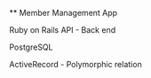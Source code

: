 ** Member Management App

Ruby on Rails API - Back end

PostgreSQL

ActiveRecord - Polymorphic relation
